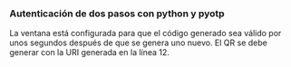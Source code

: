 ### Autenticación de dos pasos con python y pyotp

La ventana está configurada para que el código generado sea válido por unos segundos después de que se genera uno nuevo.
El QR se debe generar con la URI generada en la línea 12.
